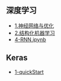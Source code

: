 深度学习
----

- [1.神经网络与优化](http://nbviewer.jupyter.org/github/lj72808up/DeepLearning/blob/master/blog/1-%E7%A5%9E%E7%BB%8F%E7%BD%91%E7%BB%9C%E4%B8%8E%E4%BC%98%E5%8C%96.ipynb)
- [2.结构化机器学习](http://nbviewer.jupyter.org/github/lj72808up/DeepLearning/blob/master/blog/2-%E7%BB%93%E6%9E%84%E5%8C%96%E6%9C%BA%E5%99%A8%E5%AD%A6%E4%B9%A0.ipynb)
- [4-RNN.ipynb](http://nbviewer.jupyter.org/github/lj72808up/DeepLearning/blob/master/blog/4-RNN.ipynb)


## Keras
- [1-quickStart](keras/1-quickstart.py)